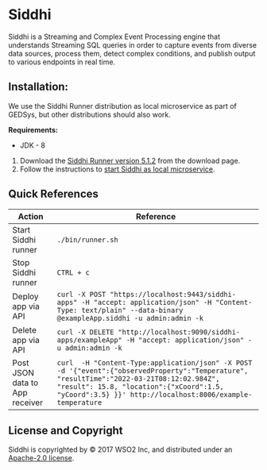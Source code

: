 # Siddhi

Siddhi is a Streaming and Complex Event Processing engine that understands Streaming SQL queries in order to capture events from diverse data sources, process them, detect complex conditions, and publish output to various endpoints in real time.

## Installation:

We use the Siddhi Runner distribution as local microservice as part of GEDSys, but other distributions should also work.

**Requirements:** 

- JDK - 8 

1. Download the [Siddhi Runner version 5.1.2](https://siddhi.io/en/v5.1/download/) from the download page.
2. Follow the instructions to [start Siddhi as local microservice](https://siddhi.io/en/v5.1/docs/siddhi-as-a-local-microservice/).

## Quick References

| Action | Reference |
|----------|----------|
| Start Siddhi runner  | `./bin/runner.sh`   |
| Stop Siddhi runner  | `CTRL + c`   |
| Deploy app via API | `curl -X POST "https://localhost:9443/siddhi-apps" -H "accept: application/json" -H "Content-Type: text/plain" --data-binary @exampleApp.siddhi -u admin:admin -k`   |
| Delete app via API | `curl -X DELETE "http://localhost:9090/siddhi-apps/exampleApp" -H "accept: application/json" -u admin:admin -k`   |
| Post JSON data to App receiver | `curl  -H "Content-Type:application/json" -X POST -d '{"event":{"observedProperty":"Temperature", "resultTime":"2022-03-21T08:12:02.984Z", "result": 15.8, "location":{"xCoord":1.5, "yCoord":3.5} }}' http://localhost:8006/example-temperature`   |


## License and Copyright

Siddhi is copyrighted by ©  2017 WSO2  Inc, and distributed under an [Apache-2.0 license](https://www.apache.org/licenses/LICENSE-2.0).


